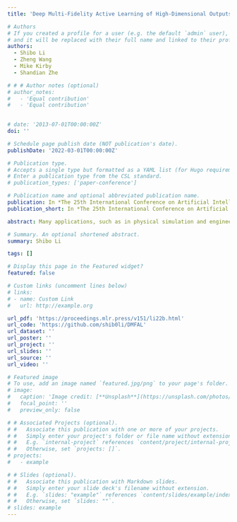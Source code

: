 ```yaml
---
title: 'Deep Multi-Fidelity Active Learning of High-Dimensional Outputs '

# Authors
# If you created a profile for a user (e.g. the default `admin` user), write the username (folder name) here
# and it will be replaced with their full name and linked to their profile.
authors:
  - Shibo Li
  - Zheng Wang
  - Mike Kirby
  - Shandian Zhe

# # # Author notes (optional)
# author_notes:
#   - 'Equal contribution'
#   - 'Equal contribution'
  

# date: '2013-07-01T00:00:00Z'
doi: ''

# Schedule page publish date (NOT publication's date).
publishDate: '2022-03-01T00:00:00Z'

# Publication type.
# Accepts a single type but formatted as a YAML list (for Hugo requirements).
# Enter a publication type from the CSL standard.
# publication_types: ['paper-conference']

# Publication name and optional abbreviated publication name.
publication: In *The 25th International Conference on Artificial Intelligence and Statistics (AISTATS 2022)*
publication_short: In *The 25th International Conference on Artificial Intelligence and Statistics (AISTATS 2022)*

abstract: Many applications, such as in physical simulation and engineering design, demand we estimate functions with high-dimensional outputs. To reduce the expensive cost of generating training examples, we usually choose several fidelities to enable a cost/quality trade-off. In this paper, we consider the active learning task to automatically identify the fidelities and training inputs to query new examples so as to achieve the best learning benefit-cost ratio. To this end, we propose DMFAL, a Deep Multi-Fidelity Active Learning approach. We first develop a deep neural network-based multi-fidelity model for high-dimensional outputs, which can flexibly capture strong complex correlations across the outputs and fidelities to enhance the learning of the target function. We then propose a mutual information based acquisition function that extends the predictive entropy principle. To overcome the computational challenges caused by large output dimensions, we use the multi-variate delta method and moment-matching to estimate the output posterior, and Weinstein-Aronszajn identity to calculate and optimize the acquisition function. We show the advantage of our method in several applications of computational physics and engineering design. The code is available at https://github.com/shib0li/DMFAL. 

# Summary. An optional shortened abstract.
summary: Shibo Li

tags: []

# Display this page in the Featured widget?
featured: false

# Custom links (uncomment lines below)
# links:
# - name: Custom Link
#   url: http://example.org

url_pdf: 'https://proceedings.mlr.press/v151/li22b.html'
url_code: 'https://github.com/shib0li/DMFAL'
url_dataset: ''
url_poster: ''
url_project: ''
url_slides: ''
url_source: ''
url_video: ''

# Featured image
# To use, add an image named `featured.jpg/png` to your page's folder.
# image:
#   caption: 'Image credit: [**Unsplash**](https://unsplash.com/photos/pLCdAaMFLTE)'
#   focal_point: ''
#   preview_only: false

# # Associated Projects (optional).
# #   Associate this publication with one or more of your projects.
# #   Simply enter your project's folder or file name without extension.
# #   E.g. `internal-project` references `content/project/internal-project/index.md`.
# #   Otherwise, set `projects: []`.
# projects:
#   - example

# # Slides (optional).
# #   Associate this publication with Markdown slides.
# #   Simply enter your slide deck's filename without extension.
# #   E.g. `slides: "example"` references `content/slides/example/index.md`.
# #   Otherwise, set `slides: ""`.
# slides: example
---
```


<!-- {{% callout note %}}
Click the _Cite_ button above to demo the feature to enable visitors to import publication metadata into their reference management software.
{{% /callout %}}

{{% callout note %}}
Create your slides in Markdown - click the _Slides_ button to check out the example.
{{% /callout %}}

Add the publication's **full text** or **supplementary notes** here. You can use rich formatting such as including [code, math, and images](https://wowchemy.com/docs/content/writing-markdown-latex/). -->
